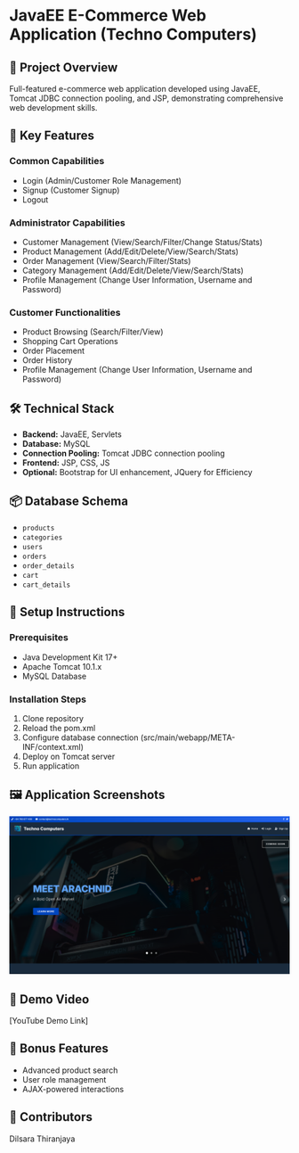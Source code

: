 # JavaEE E-Commerce Web Application (Techno Computers)

## 📝 Project Overview
Full-featured e-commerce web application developed using JavaEE, Tomcat JDBC connection pooling, and JSP, demonstrating comprehensive web development skills.

## 🚀 Key Features

### Common Capabilities
- Login (Admin/Customer Role Management)
- Signup (Customer Signup)
- Logout

### Administrator Capabilities
- Customer Management (View/Search/Filter/Change Status/Stats)
- Product Management (Add/Edit/Delete/View/Search/Stats)
- Order Management (View/Search/Filter/Stats)
- Category Management (Add/Edit/Delete/View/Search/Stats)
- Profile Management (Change User Information, Username and Password)

### Customer Functionalities
- Product Browsing (Search/Filter/View)
- Shopping Cart Operations
- Order Placement
- Order History
- Profile Management (Change User Information, Username and Password)

## 🛠 Technical Stack
- **Backend:** JavaEE, Servlets
- **Database:** MySQL
- **Connection Pooling:** Tomcat JDBC connection pooling
- **Frontend:** JSP, CSS, JS
- **Optional:** Bootstrap for UI enhancement, JQuery for Efficiency

## 📦 Database Schema
- `products`
- `categories`
- `users`
- `orders`
- `order_details`
- `cart`
- `cart_details`

## 🔧 Setup Instructions

### Prerequisites
- Java Development Kit 17+
- Apache Tomcat 10.1.x
- MySQL Database

### Installation Steps
1. Clone repository
2. Reload the pom.xml
3. Configure database connection (src/main/webapp/META-INF/context.xml)
4. Deploy on Tomcat server
5. Run application

## 🖼 Application Screenshots
![Home Page](https://github.com/DilsaraThiranjaya/E-Commerce-web-application/blob/111080352bfd0f222f993ead62370ef9183c36f8/src/main/webapp/assets/images/readme/001.png?raw=true)


## 🎥 Demo Video
[YouTube Demo Link]

## 🌟 Bonus Features
- Advanced product search
- User role management
- AJAX-powered interactions

## 👥 Contributors
Dilsara Thiranjaya
